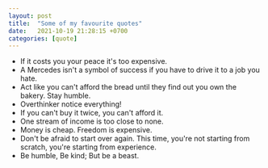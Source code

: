 ```yaml
---
layout: post
title:  "Some of my favourite quotes"
date:   2021-10-19 21:28:15 +0700
categories: [quote]
---
```



 * If it costs you your peace it's too expensive.
 * A Mercedes isn't a symbol of success if you have to drive it to a job you hate.
 * Act like you can't afford the bread until they find out you own the bakery. Stay humble.
 * Overthinker notice everything!
 * If you can't buy it twice, you can't afford it.
 * One stream of income is too close to none.
 * Money is cheap. Freedom is expensive.
 * Don't be afraid to start over again. This time, you're not starting from scratch, you're starting from experience.
 * Be humble, Be kind; But be a beast.

